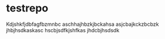 # testrepo
Kdjshkfjdbfagfbzmnbc
aschhajhbzkjbckahsa
asjcbajkckzbcbzk
jhbjhsdkaskasc
hscbjsdfkjshfkas
jhdcbjhsdsdk
